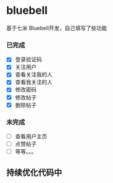 # bluebell
基于七米 Bluebell开发，自己填写了些功能

### 已完成
- [X] 登录验证码
- [X] 关注用户
- [X] 查看关注我的人
- [X] 查看我关注的人
- [X] 修改密码
- [X] 修改帖子
- [X] 删除帖子

### 未完成
- [ ] 查看用户主页
- [ ] 点赞帖子
- [ ] 等等。。。

## 持续优化代码中


